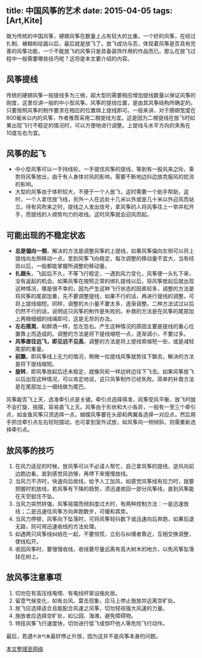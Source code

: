 title: 中国风筝的艺术
date: 2015-04-05
tags: [Art,Kite]
---
做为传统的中国风筝，硬翅风筝在数量上占有较大的比重。一个好的风筝，在经过扎制、裱糊和绘画以后，最后就是放飞了。放飞成功与否，体现着风筝是否具有完善的风筝功能，一个不能放飞的风筝只是具备装饰作用的作品而已。那么在放飞过程中一般需要哪些技巧呢？这将是本文要介绍的内容。

<!--more-->
## 风筝提线
传统的硬翅风筝一般提线多为三根，超大型的需要相应增加提线数量以保证风筝的刚度，这里仅讲一般的中小型风筝。风筝的提线位置，是由其风筝结构所确定的。只要按照风筝的制作要求在相应的位置绑上提线即可。一般来讲，对于膀翅宽度在800毫米以内的风筝，作者推荐采用二根提线为宜。这是因为二根提线在放飞时如果出现飞行不稳定的情况时，可以方便地进行调整。上提线与水平方向的夹角在10度左右为宜。

## 风筝的起飞
- 中小型风筝可以一手持线轮，一手提住风筝的提线，等到有一股风来之际，乘势将风筝放出，由于有人身体对风的影响，需要不断地边抖边放克服风的扰流的影响。
- 大型的风筝由于体积较大，不便于一个人放飞，这时需要一个助手帮助，这时，一个人拿住放飞线，另外一人在远处十几米以外或是几十米以外迎风而站立。待有风吹来之时，提线之人发出信号，拿风筝的人将风筝往上一举并松开手，而提线的人顺势均力的收线。这时风筝就会迎风而起。

## 可能出现的不稳定状态
- **总是偏向一侧**，解决的方法是调整风筝的上提线，如果风筝偏向左侧可以将上提线向左侧移动一点，至到风筝飞向稳定，每次调整的移动量不宜大，当有经验以后，一般都能掌握所调整的移动量。
- **扎跟头**，飞起后不久，不等飞行稳定，一遇到风力变化，风筝便一头扎下来，没有返起的机会。如果风筝在按照正常的绑扎提线以后，将风筝放起后就出现这种情况，哪是很不幸的，因为产生这种飞行状态的因素较多，调整的方法是将风筝的尾部加重，先不要调整提线，如果不行的话，再进行提线的调整，可将上提线缩短。同样，调整的大小量不要太多，逐渐调整。二种方法试过以后仍然不行的话，说明这只风筝的制作是失败的。补救的方法是在风筝的尾部加上两根细细的线绳即可，这是无奈的办法。
- **左右摇晃**，和醉酒一样，忽左忽右。产生这种情况的原因主要是提线的重心位置靠上而造成的。调整的方法是将下提线缩短一点，逐渐调小，不要过多。
- **风筝直往远飞，即见远不见高**，调整的方法是将上提线索缩短一些，或是减轻尾部的重量。
- **前飘**，即风筝线上无力的情况，稍微一拉提线风筝就势往下飘去，解决的方法是将下提线缩短。
- **旋转**，即风筝放起后还未稳定，就像风轮一样边转边往下飞去。如果风筝放飞以后出现这种情况，可以肯定地说，这只风筝制作已经失败。简单的补救方法是在尾部加上一细线做为尾巴。

风筝能否飞上天，选准牵引点是关键。牵引点选择得准，风筝受风平衡，放飞时就不会打旋、摇摆，容易直飞上天。风筝由于形状和大小各异，一般有一至三个牵引点，如金鱼风筝只须选择一点，蝴蝶风筝要在头部和两翼各选择一对应点，然后用手抓住牵引点左右轻轻摆动，也可拿到室外试放，如风筝向一侧倾斜，则需重新选择牵引点。

## 放风筝的技巧
1. 在风力适足的时候，放风筝可以不必请人帮忙，自己拿风筝的提线，逆风向前边跑边看，直到感觉风劲够，再停下来慢慢放线。
2. 当风力不济时，快速向后收线，给予人工加风，如感觉风筝线有拉力时，就要把握时机放线，若风筝有下降的趋势，须迅速收回一部分风筝线，直到风筝能在天空挺住不坠。
3. 当风力突然转强，风筝摇摆而倾斜度过大时，有两种控制方法：一是迅速放线；二是迅速往风筝方向奔跑数步，可缓和其势。
4. 当风力停顿，风筝向下坠落时，可将风筝轻抖数下或迅速向后奔跑，如果后退无路，则可用迅速收线的方法处理。
5. 如遇两只风筝线纠结在一起，不要惊慌，立刻与纠缠者靠近，互相交换调整，使线松开。
6. 收回风筝时，要慢慢收线，收线要尽量远离有高大树木的地方，以免风筝坠落挂在树上。

## 放风筝注意事项
1. 切勿在有高压线电塔、有电线杆架设施处放。
2. 留意气候变化，如有台风、雷击现象，应马上停止施放并远离空旷处。
3. 放飞应选择适合且能配合风速之风筝，切勿轻视强大风速的力量。
4. 施放者应选择空旷处，如公园、海滩，避免障碍物。
5. 特技风筝飞行速度快，切勿进行低飞或惊吓他人等危险飞行动作。

最后，若遇`不良气象`最好停止升放，因为这并不是风筝本身的问题。

[本文整理至网络](#)